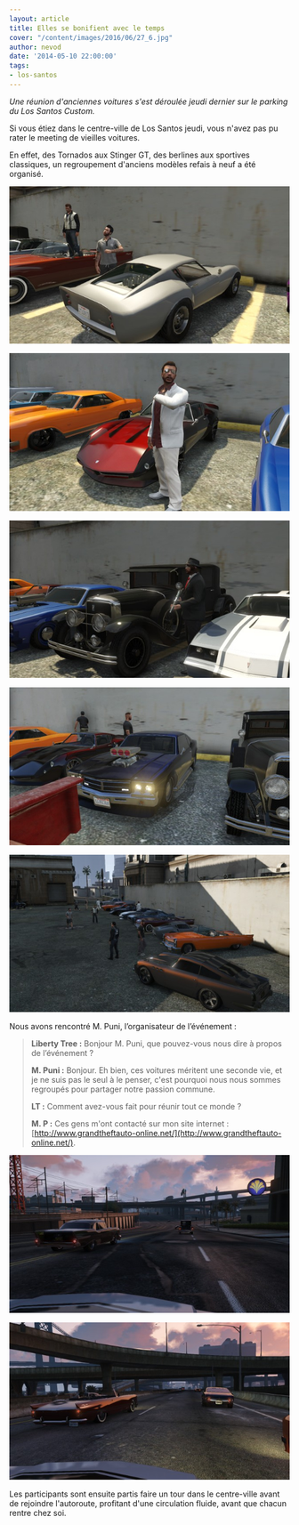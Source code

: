 ```yaml
---
layout: article
title: Elles se bonifient avec le temps
cover: "/content/images/2016/06/27_6.jpg"
author: nevod
date: '2014-05-10 22:00:00'
tags:
- los-santos
---
```


_Une réunion d'anciennes voitures s'est déroulée jeudi dernier sur le parking du Los Santos Custom._

Si vous étiez dans le centre-ville de Los Santos jeudi, vous n'avez pas pu rater le meeting de vieilles voitures.

En effet, des Tornados aux Stinger GT, des berlines aux sportives classiques, un regroupement d'anciens modèles refais à neuf a été organisé.

![](  /content/images/2016/06/27.jpg)

![Des hommes de 30 à 60 ans étaient présents.](  /content/images/2016/06/27_3.jpg)

![](  /content/images/2016/06/27_1.jpg)

![Quasiment tous les types de véhicules étaient présents, de plus de 30 ans pour la plupart.](  /content/images/2016/06/27_2.jpg)

![Un grand nombre de participants et visiteurs ont été présents.](  /content/images/2016/06/27_7.jpg)

Nous avons rencontré M. Puni, l’organisateur de l’événement :

> **Liberty Tree :** Bonjour M. Puni, que pouvez-vous nous dire à propos de l’événement ?
> 
> **M. Puni :** Bonjour. Eh bien, ces voitures méritent une seconde vie, et je ne suis pas le seul à le penser, c'est pourquoi nous nous sommes regroupés pour partager notre passion commune.
> 
> **LT :** Comment avez-vous fait pour réunir tout ce monde ?
> 
> **M. P :** Ces gens m'ont contacté sur mon site internet : [http://www.grandtheftauto-online.net/](http://www.grandtheftauto-online.net/).

![](  /content/images/2016/06/27_8.jpg)

![](  /content/images/2016/06/27_9.jpg)

Les participants sont ensuite partis faire un tour dans le centre-ville avant de rejoindre l'autoroute, profitant d'une circulation fluide, avant que chacun rentre chez soi.

<!--kg-card-end: markdown-->
